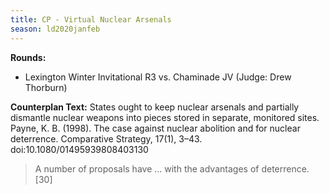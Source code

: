 ```yaml
---
title: CP - Virtual Nuclear Arsenals
season: ld2020janfeb
---
```


**Rounds:**
* Lexington Winter Invitational R3 vs. Chaminade JV (Judge: Drew Thorburn)

**Counterplan Text:** States ought to keep nuclear arsenals and partially dismantle nuclear weapons into pieces stored in separate, monitored sites.
Payne, K. B. (1998). The case against nuclear abolition and for nuclear deterrence. Comparative Strategy, 17(1), 3–43. doi:10.1080/01495939808403130
> A number of proposals have ... with the advantages of deterrence. [30]
